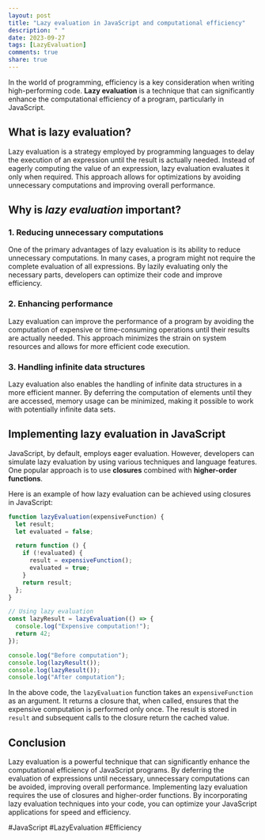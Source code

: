 ```yaml
---
layout: post
title: "Lazy evaluation in JavaScript and computational efficiency"
description: " "
date: 2023-09-27
tags: [LazyEvaluation]
comments: true
share: true
---
```


In the world of programming, efficiency is a key consideration when writing high-performing code. **Lazy evaluation** is a technique that can significantly enhance the computational efficiency of a program, particularly in JavaScript. 

## What is lazy evaluation?

Lazy evaluation is a strategy employed by programming languages to delay the execution of an expression until the result is actually needed. Instead of eagerly computing the value of an expression, lazy evaluation evaluates it only when required. This approach allows for optimizations by avoiding unnecessary computations and improving overall performance.

## Why is *lazy evaluation* important?

### 1. Reducing unnecessary computations

One of the primary advantages of lazy evaluation is its ability to reduce unnecessary computations. In many cases, a program might not require the complete evaluation of all expressions. By lazily evaluating only the necessary parts, developers can optimize their code and improve efficiency.

### 2. Enhancing performance

Lazy evaluation can improve the performance of a program by avoiding the computation of expensive or time-consuming operations until their results are actually needed. This approach minimizes the strain on system resources and allows for more efficient code execution.

### 3. Handling infinite data structures

Lazy evaluation also enables the handling of infinite data structures in a more efficient manner. By deferring the computation of elements until they are accessed, memory usage can be minimized, making it possible to work with potentially infinite data sets.

## Implementing lazy evaluation in JavaScript

JavaScript, by default, employs eager evaluation. However, developers can simulate lazy evaluation by using various techniques and language features. One popular approach is to use **closures** combined with **higher-order functions**.

Here is an example of how lazy evaluation can be achieved using closures in JavaScript:

```javascript
function lazyEvaluation(expensiveFunction) {
  let result;
  let evaluated = false;

  return function () {
    if (!evaluated) {
      result = expensiveFunction();
      evaluated = true;
    }
    return result;
  };
}

// Using lazy evaluation
const lazyResult = lazyEvaluation(() => {
  console.log("Expensive computation!");
  return 42;
});

console.log("Before computation");
console.log(lazyResult());
console.log(lazyResult());
console.log("After computation");
```

In the above code, the `lazyEvaluation` function takes an `expensiveFunction` as an argument. It returns a closure that, when called, ensures that the expensive computation is performed only once. The result is stored in `result` and subsequent calls to the closure return the cached value.

## Conclusion

Lazy evaluation is a powerful technique that can significantly enhance the computational efficiency of JavaScript programs. By deferring the evaluation of expressions until necessary, unnecessary computations can be avoided, improving overall performance. Implementing lazy evaluation requires the use of closures and higher-order functions. By incorporating lazy evaluation techniques into your code, you can optimize your JavaScript applications for speed and efficiency.

#JavaScript #LazyEvaluation #Efficiency